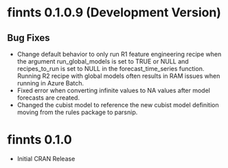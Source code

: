 
# finnts 0.1.0.9 (Development Version)

## Bug Fixes

* Change default behavior to only run R1 feature engineering recipe when the argument run_global_models is set to TRUE or NULL and recipes_to_run is set to NULL in the forecast_time_series function. Running R2 recipe with global models often results in RAM issues when running in Azure Batch. 
* Fixed error when converting infinite values to NA values after model forecasts are created. 
* Changed the cubist model to reference the new cubist model definition moving from the rules package to parsnip. 

# finnts 0.1.0

* Initial CRAN Release